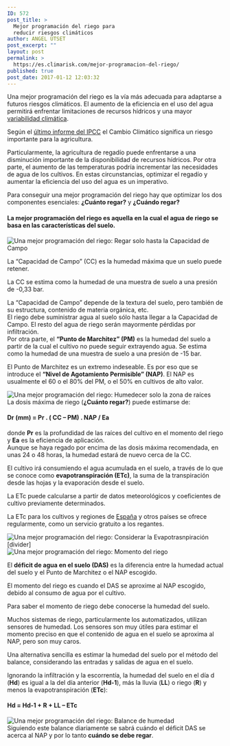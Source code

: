 ```yaml
---
ID: 572
post_title: >
  Mejor programación del riego para
  reducir riesgos climáticos
author: ANGEL UTSET
post_excerpt: ""
layout: post
permalink: >
  https://es.climarisk.com/mejor-programacion-del-riego/
published: true
post_date: 2017-01-12 12:03:32
---
```

Una mejor programación del riego es la vía más adecuada para adaptarse a futuros riesgos climáticos. El aumento de la eficiencia en el uso del agua permitirá enfrentar limitaciones de recursos hídricos y una mayor <a href="https://es.climarisk.com/variabilidad-climatica/">variabilidad climática</a>.

<!--more-->

Según el <a href="https://www.ipcc.ch/pdf/assessment-report/ar5/wg3/ipcc_wg3_ar5_chapter11.pdf" target="_blank" rel="noopener noreferrer">último informe del IPCC</a> el Cambio Climático significa un riesgo importante para la agricultura.

Particularmente, la agricultura de regadío puede enfrentarse a una disminución importante de la disponibilidad de recursos hídricos. Por otra parte, el aumento de las temperaturas podría incrementar las necesidades de agua de los cultivos. En estas circunstancias, optimizar el regadío y aumentar la eficiencia del uso del agua es un imperativo.
<div class="framed-box">Para conseguir una mejor programación del riego hay que optimizar los dos componentes esenciales: <strong>¿Cuánto regar?</strong> y <strong>¿Cuándo regar?</strong></div>
<h4>La mejor programación del riego es aquella en la cual el agua de riego se basa en las características del suelo.</h4>
<div class="row">
<div class="col-md-7">
<img class="img-responsive img-rounded" title="Una mejor programación del riego: Regar solo hasta la Capacidad de Campo" src="https://es.climarisk.com/images/capacidad%20de%20campo.png" alt="Una mejor programación del riego: Regar solo hasta la Capacidad de Campo"></div>
<div class="col-md-5">

La “Capacidad de Campo” (CC) es la humedad máxima que un suelo puede retener.

La CC se estima como la humedad de una muestra de suelo a una presión de -0,33 bar.

</div>
</div>
La “Capacidad de Campo” depende de la textura del suelo, pero también de su estructura, contenido de materia orgánica, etc.
<div class="framed-box">El riego debe suministrar agua al suelo sólo hasta llegar a la Capacidad de Campo. El resto del agua de riego serán mayormente pérdidas por infiltración.</div>
Por otra parte, el <strong>“Punto de Marchitez” (PM)</strong> es la humedad del suelo a partir de la cual el cultivo no puede seguir extrayendo agua. Se estima como la humedad de una muestra de suelo a una presión de -15 bar.

El Punto de Marchitez es un extremo indeseable. Es por eso que se introduce el <strong>“Nivel de Agotamiento Permisible” (NAP)</strong>. El NAP es usualmente el 60 o el 80% del PM, o el 50% en cultivos de alto valor.
<div class="row">
<div class="col-md-5"><img class="img-responsive img-rounded" title="Una mejor programación del riego: Humedecer solo la zona de raíces" src="https://es.climarisk.com/images/sistema-de-raices.png" alt="Una mejor programación del riego: Humedecer solo la zona de raíces"></div>
<div class="col-md-7">La dosis máxima de riego (<strong>¿Cuánto regar?</strong>) puede estimarse de:
<h4>Dr (mm) = Pr . ( CC – PM) . NAP / Ea</h4>
donde <strong>Pr</strong> es la profundidad de las raíces del cultivo en el momento del riego y <strong>Ea</strong> es la eficiencia de aplicación.

</div>
</div>
Aunque se haya regado por encima de las dosis máxima recomendada, en unas 24 o 48 horas, la humedad estará de nuevo cerca de la CC.
<div class="row">
<div class="col-md-7">

El cultivo irá consumiendo el agua acumulada en el suelo, a través de lo que se conoce como <strong>evapotranspiración (ETc)</strong>, la suma de la transpiración desde las hojas y la evaporación desde el suelo.

La ETc puede calcularse a partir de datos meteorológicos y coeficientes de cultivo previamente determinados.

La ETc para los cultivos y regiones de <a href="https://eportal.magrama.gob.es/websiar/Inicio.aspx" target="_blank" rel="noopener noreferrer">España</a> y otros países se ofrece regularmente, como un servicio gratuito a los regantes.

</div>
<div class="col-md-5">
<img class="img-responsive img-rounded" title="Una mejor programación del riego: Considerar la Evapotrasnpiración" src="https://es.climarisk.com/images/proceso-evapotranspiracion.jpg" alt="Una mejor programación del riego: Considerar la Evapotrasnpiración"></div>
</div>
[divider]
<div class="row">
<div class="col-md-6">

<img class="img-responsive img-rounded" title="Una mejor programación del riego: Momento del riego" src="https://es.climarisk.com/images/deficit-agua-suelo.png" alt="Una mejor programación del riego: Momento del riego">

</div>
<div class="col-md-6">

El <strong>déficit de agua en el suelo (DAS)</strong> es la diferencia entre la humedad actual del suelo y el Punto de Marchitez o el NAP escogido.

El momento del riego es cuando el DAS se aproxime al NAP escogido, debido al consumo de agua por el cultivo.

</div>
</div>
Para saber el momento de riego debe conocerse la humedad del suelo.

Muchos sistemas de riego, particularmente los automatizados, utilizan sensores de humedad. Los sensores son muy útiles para estimar el momento preciso en que el contenido de agua en el suelo se aproxima al NAP, pero son muy caros.
<div class="row">
<div class="col-md-7">

Una alternativa sencilla es estimar la humedad del suelo por el método del balance, considerando las entradas y salidas de agua en el suelo.

Ignorando la infiltración y la escorrentía, la humedad del suelo en el día d (<strong>Hd</strong>) es igual a la del día anterior (<strong>Hd-1</strong>), más la lluvia (<strong>LL</strong>) o riego (<strong>R</strong>) y menos la evapotranspiración (<strong>ETc</strong>):
<h4>Hd = Hd-1 + R + LL – ETc</h4>
</div>
<div class="col-md-5">
<img class="img-responsive img-rounded" title="Una mejor programación del riego: Balance de humedad" src="https://es.climarisk.com/images/balance-humedad.png" alt="Una mejor programación del riego: Balance de humedad"></div>
</div>
<div class="framed-box">Siguiendo este balance diariamente se sabrá cuándo el déficit DAS se acerca al NAP y por lo tanto <strong>cuándo se debe regar</strong>.</div>